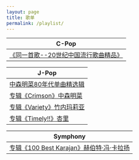 ```yaml
---
layout: page
title: 歌单
permalink: /playlist/
---
```


| C-Pop |
| --- |
|[《同一首歌--20世纪中国流行歌曲精品》](https://robert1037.github.io/2022/02/07/cpop-20s.html)|



| J-Pop |
| --- |
| [中森明菜80年代单曲精选辑](https://robert1037.github.io/2022/02/09/best80s-akina.html) |
| [专辑《Crimson》中森明菜](https://robert1037.github.io/2022/02/07/crimson.html) |
| [专辑《Variety》竹内玛莉亚](https://robert1037.github.io/2022/02/10/variety.html) |
| [专辑《Timely!!》杏里](https://robert1037.github.io/2022/02/10/timely.html) |



| Symphony |
| --- |
| [专辑《100 Best Karajan》赫伯特·冯·卡拉扬](https://robert1037.github.io/2022/02/07/100-best-karajan.html) |